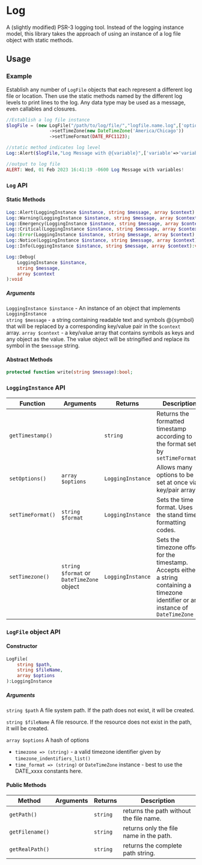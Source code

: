 # Log
A (slightly modified) PSR-3 logging tool. Instead of the logging instance model, this library takes the approach of using an instance of a log file object with static methods. 
## Usage
### Example
Establish any number of `LogFile` objects that each represent a different log file or location. Then use the static methods named by the different log levels to print lines to the log. Any data type may be used as a message, even callables and closures.
```php
//Establish a log file instance
$logFile = (new LogFile("/path/to/log/file/","logfile.name.log",['option'=>'value']))
                ->setTimeZone(new DateTimeZone('America/Chicago'))
                ->setTimeFormat(DATE_RFC1123);

//static method indicates log level
Log::Alert($logFile,"Log Message with @{variable}",['variable'=>'variables!']);

//output to log file
ALERT: Wed, 01 Feb 2023 16:41:19 -0600 Log Message with variables!
```
### `Log` API
#### Static Methods
```php
Log::Alert(LoggingInstance $instance, string $message, array $context):void
Log::Warning(LoggingInstance $instance, string $message, array $context):void
Log::Emergency(LoggingInstance $instance, string $message, array $context):void
Log::Critical(LoggingInstance $instance, string $message, array $context):void
Log::Error(LoggingInstance $instance, string $message, array $context):void
Log::Notice(LoggingInstance $instance, string $message, array $context):void
Log::Info(LoggingInstance $instance, string $message, array $context):void

Log::Debug(
    LoggingInstance $instance,
    string $message, 
    array $context
):void
```
##### Arguments
`LoggingInstance $instance` - An instance of an object that implements `LoggingInstance`<br/>
`string $message` - a string containing readable text and symbols @{symbol} that will be replaced by a corresponding key/value pair in the `$context` array.
`array $context` - a key/value array that contains symbols as keys and any object as the value. The value object will be stringified and replace its symbol in the `$message` string. 
#### Abstract Methods
```php
protected function write(string $message):bool;
```
### `LoggingInstance` API

| Function          | Arguments                                 | Returns           | Description                                                                                                                           |
|-------------------|-------------------------------------------|-------------------|---------------------------------------------------------------------------------------------------------------------------------------|
| `getTimestamp()`  |                                           | `string`          | Returns the formatted timestamp according to the format set by `setTimeFormat()`                                                      |
| `setOptions()`    | `array $options`                          | `LoggingInstance` | Allows many options to be set at once via a key/pair array                                                                            |
| `setTimeFormat()` | `string $format`                          | `LoggingInstance` | Sets the time format. Uses the stand time formatting codes.                                                                           |       
| `setTimezone()`   | `string $format` or `DateTimeZone` object | `LoggingInstance` | Sets the timezone offset for the timestamp. Accepts either a string containing a timezone identifier or an instance of `DateTimeZone` |       

### `LogFile` object API
#### Constructor
```php
LogFile(
    string $path, 
    string $fileName, 
    array $options
):LoggingInstance
```
##### Arguments
`string $path` A file system path.  If the path does not exist, it will be created.

`string $fileName` A file resource. If the resource does not exist in the path, it will be created.

`array $options` A hash of options

- `timezone => (string)` - a valid timezone identifier given by `timezone_indentifiers_list()`
- `time_format => (string)` or `DateTimeZone` instance - best to use the DATE_xxxx constants here. 

#### Public Methods
| Method          | Arguments | Returns  | Description                             |
|-----------------|-----------|----------|-----------------------------------------|
| `getPath()`     |           | `string` | returns the path without the file name. |
| `getFilename()` |           | `string` | returns only the file name in the path. |
| `getRealPath()` |           | `string` | returns the complete path string.       |


